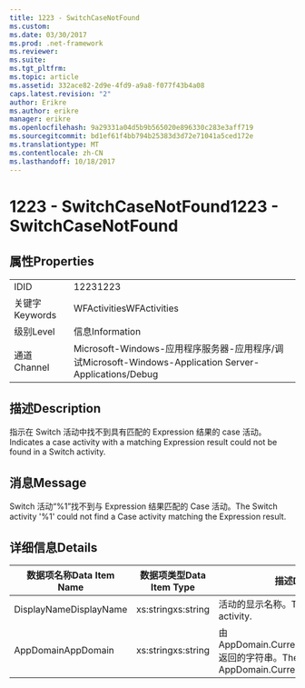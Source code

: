 ```yaml
---
title: 1223 - SwitchCaseNotFound
ms.custom: 
ms.date: 03/30/2017
ms.prod: .net-framework
ms.reviewer: 
ms.suite: 
ms.tgt_pltfrm: 
ms.topic: article
ms.assetid: 332ace82-2d9e-4fd9-a9a8-f077f43b4a08
caps.latest.revision: "2"
author: Erikre
ms.author: erikre
manager: erikre
ms.openlocfilehash: 9a29331a04d5b9b565020e896330c283e3aff719
ms.sourcegitcommit: bd1ef61f4bb794b25383d3d72e71041a5ced172e
ms.translationtype: MT
ms.contentlocale: zh-CN
ms.lasthandoff: 10/18/2017
---
```

# <a name="1223---switchcasenotfound"></a><span data-ttu-id="5af4e-102">1223 - SwitchCaseNotFound</span><span class="sxs-lookup"><span data-stu-id="5af4e-102">1223 - SwitchCaseNotFound</span></span>
## <a name="properties"></a><span data-ttu-id="5af4e-103">属性</span><span class="sxs-lookup"><span data-stu-id="5af4e-103">Properties</span></span>  
  
|||  
|-|-|  
|<span data-ttu-id="5af4e-104">ID</span><span class="sxs-lookup"><span data-stu-id="5af4e-104">ID</span></span>|<span data-ttu-id="5af4e-105">1223</span><span class="sxs-lookup"><span data-stu-id="5af4e-105">1223</span></span>|  
|<span data-ttu-id="5af4e-106">关键字</span><span class="sxs-lookup"><span data-stu-id="5af4e-106">Keywords</span></span>|<span data-ttu-id="5af4e-107">WFActivities</span><span class="sxs-lookup"><span data-stu-id="5af4e-107">WFActivities</span></span>|  
|<span data-ttu-id="5af4e-108">级别</span><span class="sxs-lookup"><span data-stu-id="5af4e-108">Level</span></span>|<span data-ttu-id="5af4e-109">信息</span><span class="sxs-lookup"><span data-stu-id="5af4e-109">Information</span></span>|  
|<span data-ttu-id="5af4e-110">通道</span><span class="sxs-lookup"><span data-stu-id="5af4e-110">Channel</span></span>|<span data-ttu-id="5af4e-111">Microsoft-Windows-应用程序服务器-应用程序/调试</span><span class="sxs-lookup"><span data-stu-id="5af4e-111">Microsoft-Windows-Application Server-Applications/Debug</span></span>|  
  
## <a name="description"></a><span data-ttu-id="5af4e-112">描述</span><span class="sxs-lookup"><span data-stu-id="5af4e-112">Description</span></span>  
 <span data-ttu-id="5af4e-113">指示在 Switch 活动中找不到具有匹配的 Expression 结果的 case 活动。</span><span class="sxs-lookup"><span data-stu-id="5af4e-113">Indicates a case activity with a matching Expression result could not be found in a Switch activity.</span></span>  
  
## <a name="message"></a><span data-ttu-id="5af4e-114">消息</span><span class="sxs-lookup"><span data-stu-id="5af4e-114">Message</span></span>  
 <span data-ttu-id="5af4e-115">Switch 活动“%1”找不到与 Expression 结果匹配的 Case 活动。</span><span class="sxs-lookup"><span data-stu-id="5af4e-115">The Switch activity '%1' could not find a Case activity matching the Expression result.</span></span>  
  
## <a name="details"></a><span data-ttu-id="5af4e-116">详细信息</span><span class="sxs-lookup"><span data-stu-id="5af4e-116">Details</span></span>  
  
|<span data-ttu-id="5af4e-117">数据项名称</span><span class="sxs-lookup"><span data-stu-id="5af4e-117">Data Item Name</span></span>|<span data-ttu-id="5af4e-118">数据项类型</span><span class="sxs-lookup"><span data-stu-id="5af4e-118">Data Item Type</span></span>|<span data-ttu-id="5af4e-119">描述</span><span class="sxs-lookup"><span data-stu-id="5af4e-119">Description</span></span>|  
|--------------------|--------------------|-----------------|  
|<span data-ttu-id="5af4e-120">DisplayName</span><span class="sxs-lookup"><span data-stu-id="5af4e-120">DisplayName</span></span>|<span data-ttu-id="5af4e-121">xs:string</span><span class="sxs-lookup"><span data-stu-id="5af4e-121">xs:string</span></span>|<span data-ttu-id="5af4e-122">活动的显示名称。</span><span class="sxs-lookup"><span data-stu-id="5af4e-122">The display name of the activity.</span></span>|  
|<span data-ttu-id="5af4e-123">AppDomain</span><span class="sxs-lookup"><span data-stu-id="5af4e-123">AppDomain</span></span>|<span data-ttu-id="5af4e-124">xs:string</span><span class="sxs-lookup"><span data-stu-id="5af4e-124">xs:string</span></span>|<span data-ttu-id="5af4e-125">由 AppDomain.CurrentDomain.FriendlyName 返回的字符串。</span><span class="sxs-lookup"><span data-stu-id="5af4e-125">The string returned by AppDomain.CurrentDomain.FriendlyName.</span></span>|

